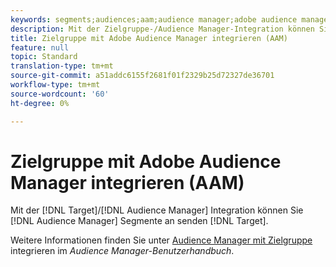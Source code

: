 ```yaml
---
keywords: segments;audiences;aam;audience manager;adobe audience manager;integrate;integration
description: Mit der Zielgruppe-/Audience Manager-Integration können Sie Audience Manager an Adobe Target senden
title: Zielgruppe mit Adobe Audience Manager integrieren (AAM)
feature: null
topic: Standard
translation-type: tm+mt
source-git-commit: a51addc6155f2681f01f2329b25d72327de36701
workflow-type: tm+mt
source-wordcount: '60'
ht-degree: 0%

---
```



# Zielgruppe mit Adobe Audience Manager integrieren (AAM)

Mit der [!DNL Target]/[!DNL Audience Manager] Integration können Sie [!DNL Audience Manager] Segmente an senden [!DNL Target].

Weitere Informationen finden Sie unter [Audience Manager mit Zielgruppe](https://docs.adobe.com/content/help/en/audience-manager/user-guide/implementation-integration-guides/integration-other-solutions/aam-target-integration.html) integrieren im *Audience Manager-Benutzerhandbuch*.
